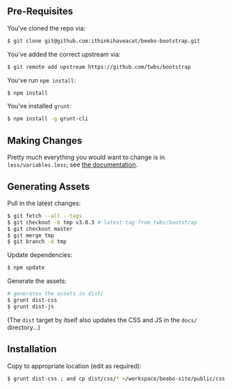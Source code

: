 ## Pre-Requisites

You've cloned the repo via:

````sh
$ git clone git@github.com:ithinkihaveacat/beebo-bootstrap.git
````

You've added the correct upstream via:

````sh
$ git remote add upstream https://github.com/twbs/bootstrap
````

You've run `npm install`:

````sh
$ npm install
````

You've installed `grunt`:

````sh
$ npm install -g grunt-cli
````

## Making Changes

Pretty much everything you would want to change is in `less/variables.less`; see [the documentation](http://getbootstrap.com/customize/#less-variables).

## Generating Assets

Pull in the latest changes:

````sh
$ git fetch --all --tags
$ git checkout -b tmp v3.0.3 # latest tag from twbs/bootstrap
$ git checkout master
$ git merge tmp
$ git branch -d tmp
````

Update dependencies:

````sh
$ npm update
````

Generate the assets:

````sh
# generates the assets in dist/
$ grunt dist-css 
$ grunt dist-js
````

(The `dist` target by itself also updates the CSS and JS in the `docs/`
directory...)

## Installation

Copy to appropriate location (edit as required):

````sh
$ grunt dist-css ; and cp dist/css/* ~/workspace/beebo-site/public/css
````
